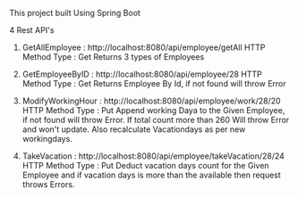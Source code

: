 This project built Using Spring Boot 

4 Rest API's
1. GetAllEmployee : http://localhost:8080/api/employee/getAll
   HTTP Method Type : Get
   Returns 3 types of Employees
  
2. GetEmployeeByID : http://localhost:8080/api/employee/28
   HTTP Method Type : Get
   Returns Employee By Id, if not found will throw Error
 
3. ModifyWorkingHour :  http://localhost:8080/api/employee/work/28/20 
   HTTP Method Type : Put
   Append working Daya to the Given Employee, if not found will throw Error. If total count more than 260 Will throw Error and won't update. Also recalculate Vacationdays as per new workingdays.
   
4. TakeVacation : http://localhost:8080/api/employee/takeVacation/28/24
   HTTP Method Type : Put
   Deduct vacation days count for the Given Employee and if vacation days is more than the available then request throws Errors.  
